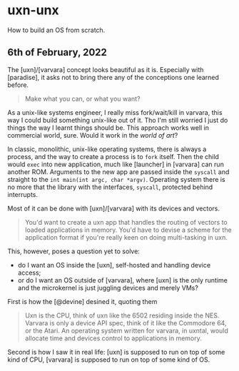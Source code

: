 # uxn-unx

How to build an OS from scratch.

## 6th of February, 2022

The [uxn]/[varvara] concept looks beautiful as it is. Especially with [paradise], it asks not to bring there any of the conceptions one learned before.

> Make what you can, or what you want?

As a unix-like systems engineer, I really miss fork/wait/kill in varvara, this way I could build something unix-like out of it.
Tho I'm still worried I just do things the way I learnt things should be. This approach works well in commercial world, sure. Would it work in the *world of art*?

In classic, monolithic, unix-like operating systems, there is always a process, and the way to create a process is to `fork` itself. Then the child would `exec` into new application, much like [launcher] in [varvara] can run another ROM. Arguments to the new app are passed inside the `syscall` and straight to the `int main(int argc, char *argv)`. Operating system there is no more that the library with the interfaces, `syscall`, protected behind interrupts.

Most of it can be done with [uxn]/[varvara] with its devices and vectors. 

> You'd want to create a uxn app that handles the routing of vectors to loaded applications in memory. You'd have to devise a scheme for the application format if you're really keen on doing multi-tasking in uxn.

This, however, poses a question yet to solve:

* do I want an OS inside the [uxn], self-hosted and handling device access; 
* or do I want an OS outside of [varvara], where [uxn] is the only runtime and the microkernel is just juggling devices and merely VMs?

First is how the [@devine] desined it, quoting them

> Uxn is the CPU, think of uxn like the 6502 residing inside the NES. Varvara is only a device API spec, think of it like the Commodore 64, or the Atari. An operating system written for varvara, in uxntal, would allocate time and devices control to applications in memory.

Second is how I saw it in real life: [uxn] is supposed to run on top of some kind of CPU, [varvara] is supposed to run on top of some kind of OS.

